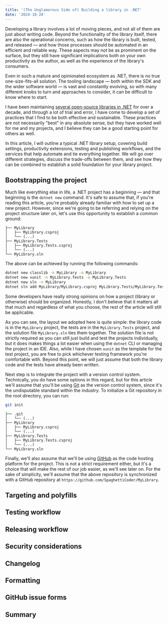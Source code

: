 ```yaml
---
title: '(The Unglamorous Side of) Building a library in .NET'
date: '2024-10-28'
---
```


Developing a library involves a lot of moving pieces, and not all of them are just about writing code. Beyond the functionality of the library itself, there are also the operational concerns, such as how the library is built, tested, and released — and how those processes should be automated in an efficient and reliable way. These aspects may not be as prominent on the surface, but they still have significant implications both on your own productivity as the author, as well as the experience of the library's consumers.

Even in such a mature and opinionated ecosystem as .NET, there is no true one-size-fits-all solution. The tooling landscape — both within the SDK and the wider software world — is vast and constantly evolving, so with many different knobs to turn and approaches to consider, it can be difficult to know where to start.

I have been maintaining [several open-source libraries in .NET](/projects) for over a decade, and through a lot of trial and error, I have come to develop a set of practices that I find to be both effective and sustainable. These practices are not necessarily "best" in any absolute sense, but they have worked well for me and my projects, and I believe they can be a good starting point for others as well.

In this article, I will outline a typical .NET library setup, covering build settings, productivity extensions, testing and publishing workflows, and the services that help automate and tie everything together. We will go over different strategies, discuss the trade-offs between them, and see how they can be combined to establish a solid foundation for your library project.

## Bootstrapping the project

Much like everything else in life, a .NET project has a beginning — and that beginning is the `dotnet new` command. It's safe to assume that, if you're reading this article, you're probably already familiar with how to set up a new project. However, since we're going to be referring and relying on the project structure later on, let's use this opportunity to establish a common ground:

```
├── MyLibrary
│   ├── MyLibrary.csproj
│   └── (...)
├── MyLibrary.Tests
│   ├── MyLibrary.Tests.csproj
│   └── (...)
└── MyLibrary.sln
```

The above can be achieved by running the following commands:

```bash
dotnet new classlib -n MyLibrary -o MyLibrary
dotnet new xunit -n MyLibrary.Tests -o MyLibrary.Tests
dotnet new sln -n MyLibrary
dotnet sln add MyLibrary/MyLibrary.csproj MyLibrary.Tests/MyLibrary.Tests.csproj
```

Some developers have really strong opinions on how a project (library or otherwise) should be organized. Honestly, I don't believe that it matters all that much and regardless of what you choose, the rest of the article will still be applicable.

As you can see, the layout we adopted here is quite simple: the library code is in the `MyLibrary` project, the tests are in the `MyLibrary.Tests` project, and the solution file `MyLibrary.sln` ties them together. The solution file is not strictly required as you can still just build and test the projects individually, but it does makes things a lot easier when using the `dotnet` CLI or managing the project in an IDE. Also, while I have chosen `xunit` as the template for the test project, you are free to pick whichever testing framework you're comfortable with. Beyond this point, we will just assume that both the library code and the tests have already been written.

Next step is to integrate the project with a version control system. Technically, you do have some options in this regard, but for this article we'll assume that you'll be using [Git](https://git-scm.com) as the version control system, since it's the undisputable standard within the industry. To initialize a Git repository in the root directory, you can run:

```bash
git init
```

```
├── .git
│   └── (...)
├── MyLibrary
│   ├── MyLibrary.csproj
│   └── (...)
├── MyLibrary.Tests
│   ├── MyLibrary.Tests.csproj
│   └── (...)
└── MyLibrary.sln
```

Finally, we'll also assume that we'll be using [GitHub](https://github.com) as the code hosting platform for the project. This is not a strict requirement either, but it's a choice that will make the rest of our job easier, as we'll see later on. For the sake of simplicity, we'll assume that the above repository is synchronized with a GitHub repository at `https://github.com/SpaghettiCoder/MyLibrary`.

## Targeting and polyfills

## Testing workflow

## Releasing workflow

## Security considerations

## Changelog

## Formatting

## GitHub issue forms

## Summary

